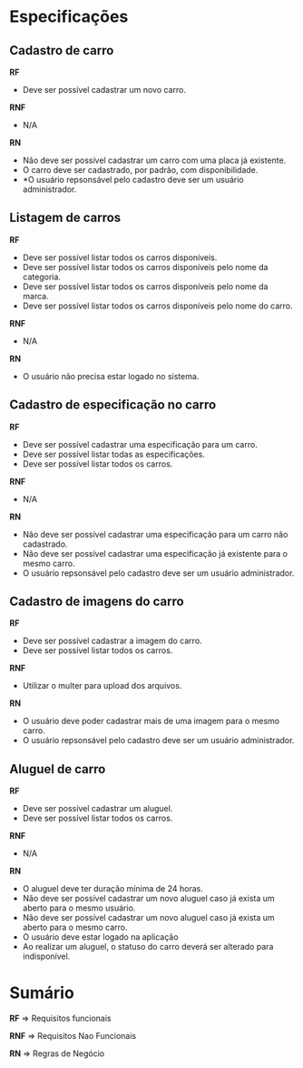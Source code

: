 # Especificações


## Cadastro de carro

**RF**
- Deve ser possível cadastrar um novo carro.

**RNF**
- N/A

**RN**
- Não deve ser possível cadastrar um carro com uma placa já existente.
- O carro deve ser cadastrado, por padrão, com disponibilidade.
- *O usuário repsonsável pelo cadastro deve ser um usuário administrador.


## Listagem de carros

**RF**
- Deve ser possível listar todos os carros disponíveis.
- Deve ser possível listar todos os carros disponíveis pelo nome da categoria.
- Deve ser possível listar todos os carros disponíveis pelo nome da marca.
- Deve ser possível listar todos os carros disponíveis pelo nome do carro.

**RNF**
- N/A

**RN**
- O usuário não precisa estar logado no sistema.


## Cadastro de especificação no carro

**RF**
- Deve ser possível cadastrar uma especificação para um carro.
- Deve ser possível listar todas as especificações.
- Deve ser possível listar todos os carros.

**RNF**
- N/A

**RN**
- Não deve ser possível cadastrar uma especificação para um carro não cadastrado.
- Não deve ser possível cadastrar uma especificação já existente para o mesmo carro.
- O usuário repsonsável pelo cadastro deve ser um usuário administrador.


## Cadastro de imagens do carro

**RF**
- Deve ser possível cadastrar a imagem do carro.
- Deve ser possível listar todos os carros.

**RNF**
- Utilizar o multer para upload dos arquivos.

**RN**
- O usuário deve poder cadastrar mais de uma imagem para o mesmo carro.
- O usuário repsonsável pelo cadastro deve ser um usuário administrador.


## Aluguel de carro

**RF**
- Deve ser possível cadastrar um aluguel.
- Deve ser possível listar todos os carros.

**RNF**
- N/A

**RN**
- O aluguel deve ter duração mínima de 24 horas.
- Não deve ser possível cadastrar um novo aluguel caso já exista um aberto para o mesmo usuário.
- Não deve ser possível cadastrar um novo aluguel caso já exista um aberto para o mesmo carro.
- O usuário deve estar logado na aplicação
- Ao realizar um aluguel, o statuso do carro deverá ser alterado para indisponível.



# Sumário

**RF** => Requisitos funcionais

**RNF** => Requisitos Nao Funcionais

**RN** => Regras de Negócio